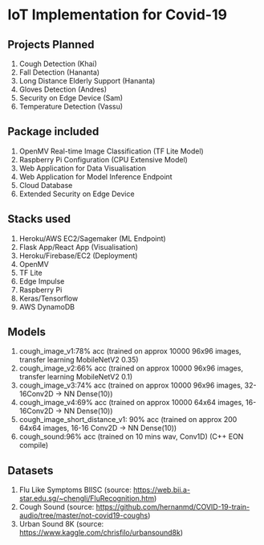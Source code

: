 # IoT Implementation for Covid-19

## Projects Planned

1. Cough Detection (Khai)
2. Fall Detection (Hananta)
3. Long Distance Elderly Support (Hananta)
3. Gloves Detection (Andres)
4. Security on Edge Device (Sam)
5. Temperature Detection (Vassu)

## Package included

1. OpenMV Real-time Image Classification (TF Lite Model)
2. Raspberry Pi Configuration (CPU Extensive Model)
3. Web Application for Data Visualisation
4. Web Application for Model Inference Endpoint
5. Cloud Database
6. Extended Security on Edge Device

## Stacks used

1. Heroku/AWS EC2/Sagemaker (ML Endpoint)
2. Flask App/React App (Visualisation)
3. Heroku/Firebase/EC2 (Deployment)
4. OpenMV
5. TF Lite
6. Edge Impulse
7. Raspberry Pi
8. Keras/Tensorflow
9. AWS DynamoDB

## Models

1. cough_image_v1:78% acc (trained on approx 10000 96x96 images, transfer learning MobileNetV2 0.35)
2. cough_image_v2:66% acc (trained on approx 10000 96x96 images, transfer learning MobileNetV2 0.1)
3. cough_image_v3:74% acc (trained on approx 10000 96x96 images, 32-16Conv2D -> NN Dense(10))
4. cough_image_v4:69% acc (trained on approx 10000 64x64 images, 16-16Conv2D -> NN Dense(10))
5. cough_image_short_distance_v1: 90% acc (trained on approx 200 64x64 images, 16-16 Conv2D -> NN Dense(10))
6. cough_sound:96% acc (trained on 10 mins wav, Conv1D) (C++ EON compile) 

## Datasets

1. Flu Like Symptoms BIISC (source: https://web.bii.a-star.edu.sg/~chengli/FluRecognition.htm)
2. Cough Sound (source: https://github.com/hernanmd/COVID-19-train-audio/tree/master/not-covid19-coughs)
3. Urban Sound 8K (source: https://www.kaggle.com/chrisfilo/urbansound8k)
